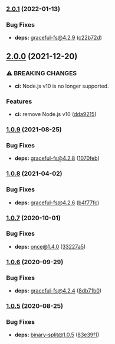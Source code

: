 ### [2.0.1](https://github.com/KenanY/first-line/compare/2.0.0...2.0.1) (2022-01-13)


### Bug Fixes

* **deps:** graceful-fs@4.2.9 ([c22b72d](https://github.com/KenanY/first-line/commit/c22b72dd2823958ac619e059a9d01905dcc594bc))

## [2.0.0](https://github.com/KenanY/first-line/compare/1.0.9...2.0.0) (2021-12-20)


### ⚠ BREAKING CHANGES

* **ci:** Node.js v10 is no longer supported.

### Features

* **ci:** remove Node.js v10 ([dda9215](https://github.com/KenanY/first-line/commit/dda92153fab7a12ddddcee6b81d43e5103f3f5e4))

### [1.0.9](https://github.com/KenanY/first-line/compare/1.0.8...1.0.9) (2021-08-25)


### Bug Fixes

* **deps:** graceful-fs@4.2.8 ([1070feb](https://github.com/KenanY/first-line/commit/1070febace7ee89af0872961079f399dd82d6bfb))

### [1.0.8](https://github.com/KenanY/first-line/compare/1.0.7...1.0.8) (2021-04-02)


### Bug Fixes

* **deps:** graceful-fs@4.2.6 ([b4f77fc](https://github.com/KenanY/first-line/commit/b4f77fc46d371ebe7921a2af96618c288a384cb9))

### [1.0.7](https://github.com/KenanY/first-line/compare/1.0.6...1.0.7) (2020-10-01)


### Bug Fixes

* **deps:** once@1.4.0 ([33227a5](https://github.com/KenanY/first-line/commit/33227a566ba190581b81fb7588d819cef8f6f536))

### [1.0.6](https://github.com/KenanY/first-line/compare/1.0.5...1.0.6) (2020-09-29)


### Bug Fixes

* **deps:** graceful-fs@4.2.4 ([8db71b0](https://github.com/KenanY/first-line/commit/8db71b0b118410bc7e9f8b32528f4068dfc8825b))

### [1.0.5](https://github.com/KenanY/first-line/compare/1.0.4...1.0.5) (2020-08-25)


### Bug Fixes

* **deps:** binary-split@1.0.5 ([83e39f1](https://github.com/KenanY/first-line/commit/83e39f18850b8f313ad7bc0e88dd7476a6d13b77))
